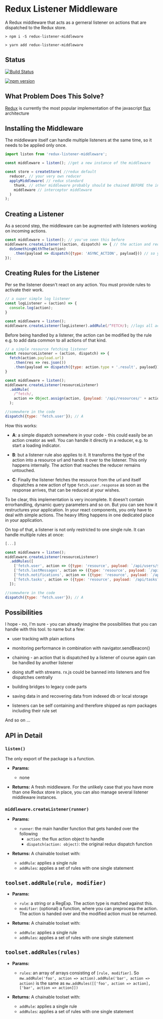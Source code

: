# Redux Listener Middleware

A Redux middleware that acts as a gerneral listener on actions
that are dispatched to the Redux store.

```
> npm i -S redux-listener-middleware
```

```
> yarn add redux-listener-middleware
```

## Status

[![Build Status](https://travis-ci.org/matthias-reis/redux-listener-middleware.svg?branch=master)](https://travis-ci.org/matthias-reis/redux-listener-middleware)

[![npm version](https://badge.fury.io/js/redux-listener-middleware.svg)](https://badge.fury.io/js/redux-listener-middleware)

## What Problem Does This Solve?

[Redux](http://redux.js.org/) is currently the most popular implementation
of the javascript [flux]() architecture 

## Installing the Middleware

The middleware itself can handle multiple listeners at the same time,
so it needs to be applied only once. 

```js
import listen from 'redux-listener-middleware';

const middleware = listen(); //get a new instance of the middleware

const store = createStore( //redux default
  reducer, // your very own reducer
  applyMiddleware( // redux standard
    thunk, // other middleware probably should be chained BEFORE the interceptor
    middleware // interceptor middleware
  )
);
```

## Creating a Listener

As a second step, the middleware can be augmented with listeners working
on incoming actions.

```js
const middleware = listen(); // you've seen this before
middleware.createListener((action, dispatch) => { // the action and redux's dispatch are handed over
  doSomethingWithThe(action)
    .then(payload => dispatch({type: 'ASYNC_ACTION', payload})) // so yo can dispatch other actions anytime later on
});
```

## Creating Rules for the Listener

Per se the listener doesn't react on any action. You must provide rules to
activate their work.

```js
// a super simple log listener
const logListener = (action) => {
  console.log(action);
}

const middleware = listen();
middleware.createListener(logListener).addRule(/^FETCH/); //logs all actions that start with "FETCH"
```

Before being handled by a listener, the action can be modified by the rule
e.g. to add data common to all actions of that kind.

```js
// a simple resource fetching listener
const resourceListener = (action, dispatch) => {
  fetch(action.payload.url)
    .then(res => res.json())
    .then(payload => dispatch({type: action.type + '.result', payload})); // C
}

const middleware = listen();
middleware.createListener(resourceListener)
  .addRule(
    /^fetch/,
    action => Object.assign(action, {payload: '/api/resources/' + action.type.split('.')[1]}) // B
  );

//somewhere in the code
dispatch({type: 'fetch.user'}); // A
```

How this works:

- **A**: a simple dispatch somewhere in your code - this could easily be
  an action creator as well. You can handle it directly in a reducer, e.g.
  to start a loading indicator.

- **B**: but a listener rule also applies to it. It transforms the type
  of the action into a resource url and hands it over to the listener.
  This only happens internally. The action that reaches the reducer remains
  untouched.

- **C**: Finally the listener fetches the resource from the url and
  itself dispatches a new action of type `fetch.user.response` as soon
  as the response arrives, that can be reduced at your wishes.

To be clear, this implementation is very incomplete. It doesn't contain
errorhandling, dynamic query parameters and so on. But you can see how it
restructures your application. In your react components, you only have to
deal with simple actions. The heavy lifting happens in one dedicated place
in your application.

On top of that, a listener is not only restricted to one single rule. It
can handle multiple rules at once:

```js
[...]

const middleware = listen();
middleware.createListener(resourceListener)
  .addRules([
    ['fetch.user', action => ({type: 'resource', payload: `/api/users/${action.payload.id}`})],
    ['fetch.lastMessages', action => ({type: 'resource', payload: `/api/users/${action.payload.userId}/messages/last`})],
    ['fetch.notifications', action => ({type: 'resource', payload: `/api/users/${action.payload.userId}/notifications`})],
    ['fetch.tasks', action => ({type: 'resource', payload: `/api/tasks?assignee=${action.payload.userName}`})],
  ]);

//somewhere in the code
dispatch({type: 'fetch.user'}); // A
```

## Possibilities

I hope - no, I'm sure - you can already imagine the possibilities that you
can handle with this tool. to name but a few:

- user tracking with plain actions

- monitoring performance in combination with navigator.sendBeacon()

- chaining - an action that is dispatched by a listener of course again
  can be handled by another listener

- doing stuff with streams. rx.js could be banned into listeners and fire
  dispatches centrally

- building bridges to legacy code parts

- saving data in and recovering data from indexed db or local storage

- listeners can be self containing and therefore shipped as npm packages
  including their rule set

And so on ...

## API in Detail

### `listen()`

The only export of the package is a function.

- **Params:**
  - none

- **Returns:**
  A fresh middleware. For the unlikely case that you have more than one
  Redux store in place, you can also manage several listener middleware
  instances.

### `middleware.createListener(runner)`

- **Params:**
  - `runner`: the main handler function that gets handed over the following
    - `action`: the flux action object to handle
    - `dispatch(action: object)`: the original redux dispatch function

- **Returns:** A chainable toolset with:
  - `addRule`: applies a single rule
  - `addRules`: applies a set of rules with one single statement

## `toolset.addRule(rule, modifier)`

- **Params:**
  - `rule`: a string or a RegExp. The action type is matched against this.
  - `modifier`: (optional) a function, where you can preprocess the action. The action is
    handed over and the modified action must be returned.

- **Returns:** A chainable toolset with:
  - `addRule`: applies a single rule
  - `addRules`: applies a set of rules with one single statement

## `toolset.addRules(rules)`

- **Params:**
  - `rules`: an array of arrays consisting of `[rule, modifier]`. So
    `mw.addRule('foo', action => action).addRule('bar', action => action)` is the same as
    `mw.addRules([['foo', action => action], ['bar', action => action]])`

- **Returns:** A chainable toolset with:
  - `addRule`: applies a single rule
  - `addRules`: applies a set of rules with one single statement
